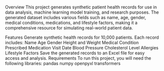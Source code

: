 Overview
This project generates synthetic patient health records for use in data analysis, machine learning model training, and research purposes. The generated dataset includes various fields such as name, age, gender, medical conditions, medications, and lifestyle factors, making it a comprehensive resource for simulating real-world patient data.

Features
Generate synthetic health records for 10,000 patients.
Each record includes:
Name
Age
Gender
Height and Weight
Medical Condition
Prescribed Medication
Visit Date
Blood Pressure
Cholesterol Level
Allergies
Lifestyle Factors
Save the generated records to an Excel file for easy access and analysis.
Requirements
To run this project, you will need the following libraries:
pandas
numpy
openpyxl
transformers
